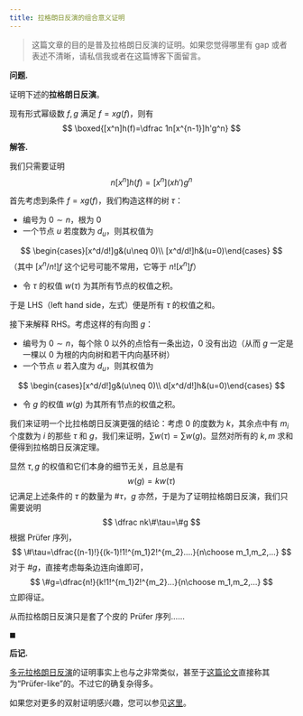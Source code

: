 ```yaml
---
title: 拉格朗日反演的组合意义证明
---
```


> 这篇文章的目的是普及拉格朗日反演的证明。如果您觉得哪里有 gap 或者表述不清晰，请私信我或者在这篇博客下面留言。

**问题.**

证明下述的**拉格朗日反演**。

现有形式幂级数 $f,g$ 满足 $f=xg(f)$，则有
$$
\boxed{[x^n]h(f)=\dfrac 1n[x^{n-1}]h'g^n}
$$


**解答.**

我们只需要证明
$$
n[x^n]h(f)=[x^n](xh')g^n
$$

首先考虑到条件 $f=xg(f)$，我们构造这样的树 $\tau$：

- 编号为 $0\sim n$，根为 $0$
- 一个节点 $u$ 若度数为 $d_u$，则其权值为

$$
\begin{cases}[x^d/d!]g&(u\neq 0)\\ [x^d/d!]h&(u=0)\end{cases}
$$
（其中 $[x^n/n!]f$ 这个记号可能不常用，它等于 $n![x^n]f$）

- 令 $\tau$ 的权值 $w(\tau)$ 为其所有节点的权值之积。

于是 LHS（left hand side，左式）便是所有 $\tau$ 的权值之和。

接下来解释 RHS。考虑这样的有向图 $g$：

- 编号为 $0\sim n$，每个除 $0$ 以外的点恰有一条出边，$0$ 没有出边（从而 $g$ 一定是一棵以 $0$ 为根的内向树和若干内向基环树）
- 一个节点 $u$ 若入度为 $d_u$，则其权值为

$$
\begin{cases}[x^d/d!]g&(u\neq 0)\\ d[x^d/d!]h&(u=0)\end{cases}
$$

- 令 $g$ 的权值 $w(g)$ 为其所有节点的权值之积。

我们来证明一个比拉格朗日反演更强的结论：考虑 $0$ 的度数为 $k$，其余点中有 $m_i$ 个度数为 $i$ 的那些 $\tau$ 和 $g$，我们来证明，$\sum w(\tau)=\sum w(g)$。显然对所有的 $k,m$ 求和便得到拉格朗日反演定理。

显然 $\tau,g$ 的权值和它们本身的细节无关，且总是有
$$
w(g)=kw(\tau)
$$
记满足上述条件的 $\tau$ 的数量为 $\#\tau$，$g$ 亦然，于是为了证明拉格朗日反演，我们只需要说明
$$
\dfrac nk\#\tau=\#g
$$
根据 Prüfer 序列，
$$
\#\tau=\dfrac{(n-1)!}{(k-1)!1!^{m_1}2!^{m_2}....}{n\choose m_1,m_2,...}
$$
对于 $\#g$，直接考虑每条边连向谁即可，
$$
\#g=\dfrac{n!}{k!1!^{m_1}2!^{m_2}...}{n\choose m_1,m_2,...}
$$
立即得证。

从而拉格朗日反演只是套了个皮的 Prüfer 序列……

$\blacksquare$

**后记.**

[多元拉格朗日反演](https://x-yi-x.blog.uoj.ac/blog/6511)的证明事实上也与之非常类似，甚至于[这篇论文](https://core.ac.uk/download/pdf/82394044.pdf)直接称其为“Prüfer-like”的。不过它的确复杂得多。

如果您对更多的双射证明感兴趣，您可以参见[这里](https://xyix.github.io/posts/?page=2&postname=bpp)。